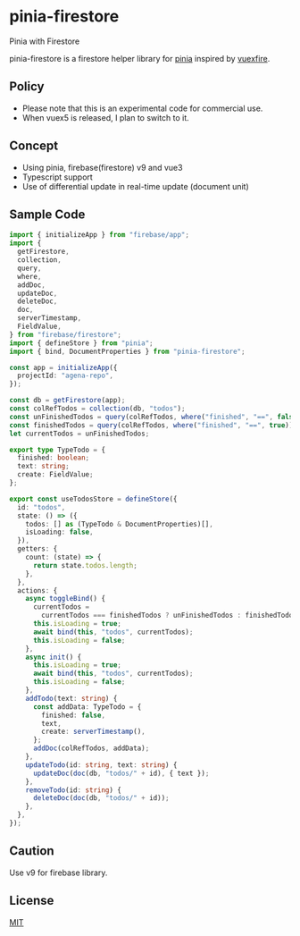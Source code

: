 # pinia-firestore

Pinia with Firestore

pinia-firestore is a firestore helper library for [pinia](https://pinia.esm.dev/) inspired by [vuexfire](https://vuefire.vuejs.org/vuexfire/).


## Policy

- Please note that this is an experimental code for commercial use.
- When vuex5 is released, I plan to switch to it.


## Concept

- Using pinia, firebase(firestore) v9 and vue3
- Typescript support
- Use of differential update in real-time update (document unit)


## Sample Code

``` typescript
import { initializeApp } from "firebase/app";
import {
  getFirestore,
  collection,
  query,
  where,
  addDoc,
  updateDoc,
  deleteDoc,
  doc,
  serverTimestamp,
  FieldValue,
} from "firebase/firestore";
import { defineStore } from "pinia";
import { bind, DocumentProperties } from "pinia-firestore";

const app = initializeApp({
  projectId: "agena-repo",
});

const db = getFirestore(app);
const colRefTodos = collection(db, "todos");
const unFinishedTodos = query(colRefTodos, where("finished", "==", false));
const finishedTodos = query(colRefTodos, where("finished", "==", true));
let currentTodos = unFinishedTodos;

export type TypeTodo = {
  finished: boolean;
  text: string;
  create: FieldValue;
};

export const useTodosStore = defineStore({
  id: "todos",
  state: () => ({
    todos: [] as (TypeTodo & DocumentProperties)[],
    isLoading: false,
  }),
  getters: {
    count: (state) => {
      return state.todos.length;
    },
  },
  actions: {
    async toggleBind() {
      currentTodos =
        currentTodos === finishedTodos ? unFinishedTodos : finishedTodos;
      this.isLoading = true;
      await bind(this, "todos", currentTodos);
      this.isLoading = false;
    },
    async init() {
      this.isLoading = true;
      await bind(this, "todos", currentTodos);
      this.isLoading = false;
    },
    addTodo(text: string) {
      const addData: TypeTodo = {
        finished: false,
        text,
        create: serverTimestamp(),
      };
      addDoc(colRefTodos, addData);
    },
    updateTodo(id: string, text: string) {
      updateDoc(doc(db, "todos/" + id), { text });
    },
    removeTodo(id: string) {
      deleteDoc(doc(db, "todos/" + id));
    },
  },
});

```


## Caution

Use v9 for firebase library.


## License

[MIT](http://opensource.org/licenses/MIT)

